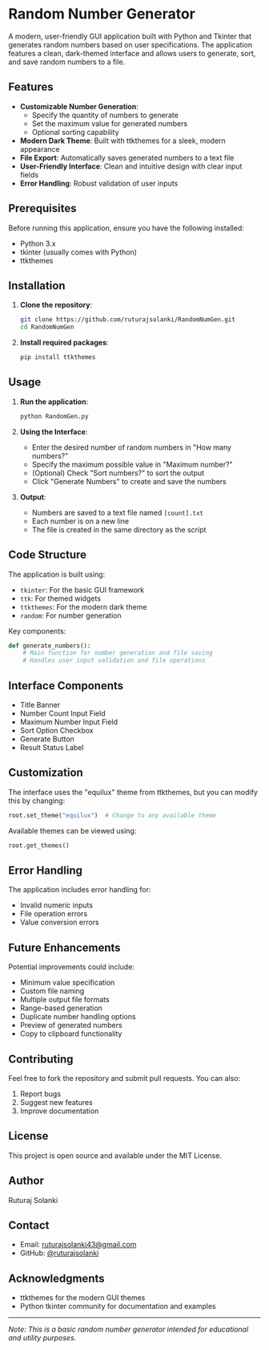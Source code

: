 # Random Number Generator

A modern, user-friendly GUI application built with Python and Tkinter that generates random numbers based on user specifications. The application features a clean, dark-themed interface and allows users to generate, sort, and save random numbers to a file.

## Features

- **Customizable Number Generation**: 
  - Specify the quantity of numbers to generate
  - Set the maximum value for generated numbers
  - Optional sorting capability
- **Modern Dark Theme**: Built with ttkthemes for a sleek, modern appearance
- **File Export**: Automatically saves generated numbers to a text file
- **User-Friendly Interface**: Clean and intuitive design with clear input fields
- **Error Handling**: Robust validation of user inputs

## Prerequisites

Before running this application, ensure you have the following installed:
- Python 3.x
- tkinter (usually comes with Python)
- ttkthemes

## Installation

1. **Clone the repository**:
   ```bash
   git clone https://github.com/ruturajsolanki/RandomNumGen.git
   cd RandomNumGen
   ```

2. **Install required packages**:
   ```bash
   pip install ttkthemes
   ```

## Usage

1. **Run the application**:
   ```bash
   python RandomGen.py
   ```

2. **Using the Interface**:
   - Enter the desired number of random numbers in "How many numbers?"
   - Specify the maximum possible value in "Maximum number?"
   - (Optional) Check "Sort numbers?" to sort the output
   - Click "Generate Numbers" to create and save the numbers

3. **Output**:
   - Numbers are saved to a text file named `[count].txt`
   - Each number is on a new line
   - The file is created in the same directory as the script

## Code Structure

The application is built using:
- `tkinter`: For the basic GUI framework
- `ttk`: For themed widgets
- `ttkthemes`: For the modern dark theme
- `random`: For number generation

Key components:
```python
def generate_numbers():
    # Main function for number generation and file saving
    # Handles user input validation and file operations
```

## Interface Components

- Title Banner
- Number Count Input Field
- Maximum Number Input Field
- Sort Option Checkbox
- Generate Button
- Result Status Label

## Customization

The interface uses the "equilux" theme from ttkthemes, but you can modify this by changing:
```python
root.set_theme("equilux")  # Change to any available theme
```

Available themes can be viewed using:
```python
root.get_themes()
```

## Error Handling

The application includes error handling for:
- Invalid numeric inputs
- File operation errors
- Value conversion errors

## Future Enhancements

Potential improvements could include:
- Minimum value specification
- Custom file naming
- Multiple output file formats
- Range-based generation
- Duplicate number handling options
- Preview of generated numbers
- Copy to clipboard functionality

## Contributing

Feel free to fork the repository and submit pull requests. You can also:
1. Report bugs
2. Suggest new features
3. Improve documentation

## License

This project is open source and available under the MIT License.

## Author

Ruturaj Solanki

## Contact

- Email: ruturajsolanki43@gmail.com
- GitHub: [@ruturajsolanki](https://github.com/ruturajsolanki)

## Acknowledgments

- ttkthemes for the modern GUI themes
- Python tkinter community for documentation and examples

---

*Note: This is a basic random number generator intended for educational and utility purposes.*
